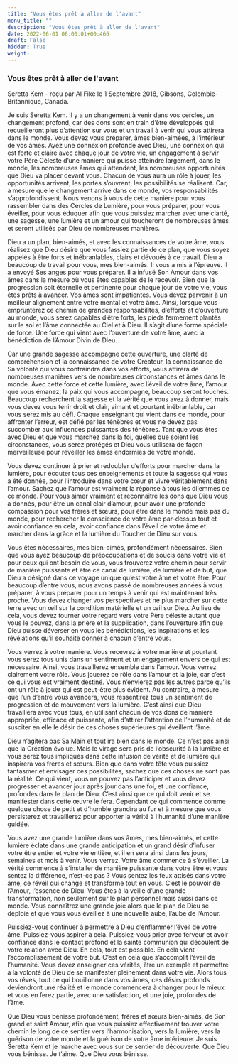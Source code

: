```yaml
---
title: "Vous êtes prêt à aller de l'avant"
menu_title: ""
description: "Vous êtes prêt à aller de l'avant"
date: 2022-06-01 06:00:01+00:466
draft: False
hidden: True
weight:
---
```

### Vous êtes prêt à aller de l'avant

Seretta Kem - reçu par Al Fike le 1 Septembre 2018, Gibsons, Colombie-Britannique, Canada.

Je suis Seretta Kem. Il y a un changement à venir dans vos cercles, un changement profond, car des dons sont en train d’être développés qui recueilleront plus d’attention sur vous et un travail à venir qui vous attirera dans le monde. Vous devez vous préparer, âmes bien-aimées, à l’intérieur de vos âmes. Ayez une connexion profonde avec Dieu, une connexion qui est forte et claire avec chaque jour de votre vie, un engagement à servir votre Père Céleste d’une manière qui puisse atteindre largement, dans le monde, les nombreuses âmes qui attendent, les nombreuses opportunités que Dieu va placer devant vous. Chacun de vous aura un rôle à jouer, les opportunités arrivent, les portes s’ouvrent, les possibilités se réalisent. Car, à mesure que le changement arrive dans ce monde, vos responsabilités s’approfondissent. Nous venons à vous de cette manière pour vous rassembler dans des Cercles de Lumière, pour vous préparer, pour vous éveiller, pour vous éduquer afin que vous puissiez marcher avec une clarté, une sagesse, une lumière et un amour qui toucheront de nombreuses âmes et seront utilisés par Dieu de nombreuses manières.

Dieu a un plan, bien-aimés, et avec les connaissances de votre âme, vous réalisez que Dieu désire que vous fassiez partie de ce plan, que vous soyez appelés à être forts et inébranlables, clairs et dévoués à ce travail. Dieu a beaucoup de travail pour vous, mes bien-aimés. Il vous a mis à l’épreuve. Il a envoyé Ses anges pour vous préparer. Il a infusé Son Amour dans vos âmes dans la mesure où vous êtes capables de le recevoir. Bien que la progression soit éternelle et pertinente pour chaque jour de votre vie, vous êtes prêts à avancer. Vos âmes sont impatientes. Vous devez parvenir à un meilleur alignement entre votre mental et votre âme. Ainsi, lorsque vous emprunterez ce chemin de grandes responsabilités, d’efforts et d’ouverture au monde, vous serez capables d’être forts, les pieds fermement plantés sur le sol et l’âme connectée au Ciel et à Dieu. Il s’agit d’une forme spéciale de force. Une force qui vient avec l’ouverture de votre âme, avec la bénédiction de l’Amour Divin de Dieu.

Car une grande sagesse accompagne cette ouverture, une clarté de compréhension et la connaissance de votre Créateur, la connaissance de Sa volonté qui vous contraindra dans vos efforts, vous attirera de nombreuses manières vers de nombreuses circonstances et âmes dans le monde. Avec cette force et cette lumière, avec l’éveil de votre âme, l’amour que vous émanez, la paix qui vous accompagne, beaucoup seront touchés. Beaucoup recherchent la sagesse et la vérité que vous avez à donner, mais vous devez vous tenir droit et clair, aimant et pourtant inébranlable, car vous serez mis au défi. Chaque enseignant qui vient dans ce monde, pour affronter l’erreur, est défié par les ténèbres et vous ne devez pas succomber aux influences puissantes des ténèbres. Tant que vous êtes avec Dieu et que vous marchez dans la foi, quelles que soient les circonstances, vous serez protégés et Dieu vous utilisera de façon merveilleuse pour réveiller les âmes endormies de votre monde.

Vous devez continuer à prier et redoubler d’efforts pour marcher dans la lumière, pour écouter tous ces enseignements et toute la sagesse qui vous a été donnée, pour l’introduire dans votre cœur et vivre véritablement dans l’amour. Sachez que l’amour est vraiment la réponse à tous les dilemmes de ce monde. Pour vous aimer vraiment et reconnaître les dons que Dieu vous a donnés, pour être un canal clair d’amour, pour avoir une profonde compassion pour vos frères et sœurs, pour être dans le monde mais pas du monde, pour rechercher la conscience de votre âme par-dessus tout et avoir confiance en cela, avoir confiance dans l’éveil de votre âme et marcher dans la grâce et la lumière du Toucher de Dieu sur vous.

Vous êtes nécessaires, mes bien-aimés, profondément nécessaires. Bien que vous ayez beaucoup de préoccupations et de soucis dans votre vie et pour ceux qui ont besoin de vous, vous trouverez votre chemin pour servir de manière puissante et être ce canal de lumière, de lumière et de but, que Dieu a désigné dans ce voyage unique qu’est votre âme et votre être. Pour beaucoup d’entre vous, nous avons passé de nombreuses années à vous préparer, à vous préparer pour un temps à venir qui est maintenant très proche. Vous devez changer vos perspectives et ne plus marcher sur cette terre avec un œil sur la condition matérielle et un œil sur Dieu. Au lieu de cela, vous devez tourner votre regard vers votre Père céleste autant que vous le pouvez, dans la prière et la supplication, dans l’ouverture afin que Dieu puisse déverser en vous les bénédictions, les inspirations et les révélations qu’il souhaite donner à chacun d’entre vous.

Vous verrez à votre manière. Vous recevrez à votre manière et pourtant vous serez tous unis dans un sentiment et un engagement envers ce qui est nécessaire. Ainsi, vous travaillerez ensemble dans l’amour. Vous verrez clairement votre rôle. Vous jouerez ce rôle dans l’amour et la joie, car c’est ce qui vous est vraiment destiné. Vous n’envierez pas les autres parce qu’ils ont un rôle à jouer qui est peut-être plus évident. Au contraire, à mesure que l’un d’entre vous avancera, vous ressentirez tous un sentiment de progression et de mouvement vers la lumière. C’est ainsi que Dieu travaillera avec vous tous, en utilisant chacun de vos dons de manière appropriée, efficace et puissante, afin d’attirer l’attention de l’humanité et de susciter en elle le désir de ces choses supérieures qui éveillent l’âme.

Dieu n’agitera pas Sa Main et tout ira bien dans le monde. Ce n’est pas ainsi que la Création évolue. Mais le virage sera pris de l’obscurité à la lumière et vous serez tous impliqués dans cette infusion de vérité et de lumière qui inspirera vos frères et sœurs. Bien que dans votre tête vous puissiez fantasmer et envisager ces possibilités, sachez que ces choses ne sont pas la réalité. Ce qui vient, vous ne pouvez pas l’anticiper et vous devez progresser et avancer jour après jour dans une foi, et une confiance, profondes dans le plan de Dieu. C’est ainsi que ce qui doit venir et se manifester dans cette œuvre le fera. Cependant ce qui commence comme quelque chose de petit et d’humble grandira au fur et à mesure que vous persisterez et travaillerez pour apporter la vérité à l’humanité d’une manière guidée.

Vous avez une grande lumière dans vos âmes, mes bien-aimés, et cette lumière éclate dans une grande anticipation et un grand désir d’infuser votre être entier et votre vie entière, et il en sera ainsi dans les jours, semaines et mois à venir. Vous verrez. Votre âme commence à s’éveiller. La vérité commence à s’installer de manière puissante dans votre être et vous sentez la différence, n’est-ce pas ? Vous sentez les feux attisés dans votre âme, ce réveil qui change et transforme tout en vous. C’est le pouvoir de l’Amour, l’essence de Dieu. Vous êtes à la veille d’une grande transformation, non seulement sur le plan personnel mais aussi dans ce monde. Vous connaîtrez une grande joie alors que le plan de Dieu se déploie et que vous vous éveillez à une nouvelle aube, l’aube de l’Amour.

Puissiez-vous continuer à permettre à Dieu d’enflammer l’éveil de votre âme. Puissiez-vous aspirer à cela. Puissiez-vous prier avec ferveur et avoir confiance dans le contact profond et la sainte communion qui découlent de votre relation avec Dieu. En cela, tout est possible. En cela vient l’accomplissement de votre but. C’est en cela que s’accomplit l’éveil de l’humanité. Vous devez enseigner ces vérités, être un exemple et permettre à la volonté de Dieu de se manifester pleinement dans votre vie. Alors tous vos rêves, tout ce qui bouillonne dans vos âmes, ces désirs profonds deviendront une réalité et le monde commencera à changer pour le mieux et vous en ferez partie, avec une satisfaction, et une joie, profondes de l’âme.

Que Dieu vous bénisse profondément, frères et sœurs bien-aimés, de Son grand et saint Amour, afin que vous puissiez effectivement trouver votre chemin le long de ce sentier vers l’harmonisation, vers la lumière, vers la guérison de votre monde et la guérison de votre âme intérieure. Je suis Seretta Kem et je marche avec vous sur ce sentier de découverte. Que Dieu vous bénisse. Je t’aime. Que Dieu vous bénisse.

